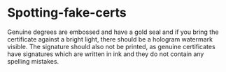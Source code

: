 # Spotting-fake-certs
Genuine degrees are embossed and have a gold seal and if you bring the certificate against a bright light, there should be a hologram watermark visible. The signature should also not be printed, as genuine certificates have signatures which are written in ink and they do not contain any spelling mistakes.
